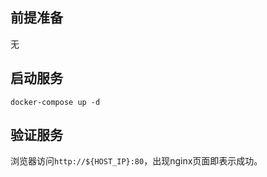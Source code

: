 ## 前提准备

无

## 启动服务

```shell
docker-compose up -d
```

## 验证服务

浏览器访问`http://${HOST_IP}:80`，出现nginx页面即表示成功。

